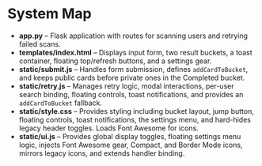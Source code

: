# System Map

- **app.py** – Flask application with routes for scanning users and retrying failed scans.
- **templates/index.html** – Displays input form, two result buckets, a toast container, floating top/refresh buttons, and a settings gear.
- **static/submit.js** – Handles form submission, defines `addCardToBucket`, and keeps public cards before private ones in the Completed bucket.
- **static/retry.js** – Manages retry logic, modal interactions, per-user search binding, floating controls, toast notifications, and provides an `addCardToBucket` fallback.
- **static/style.css** – Provides styling including bucket layout, jump button, floating controls, toast notifications, the settings menu, and hard-hides legacy header toggles. Loads Font Awesome for icons.
- **static/ui.js** – Provides global display toggles, floating settings menu logic, injects Font Awesome gear, Compact, and Border Mode icons, mirrors legacy icons, and extends handler binding.

